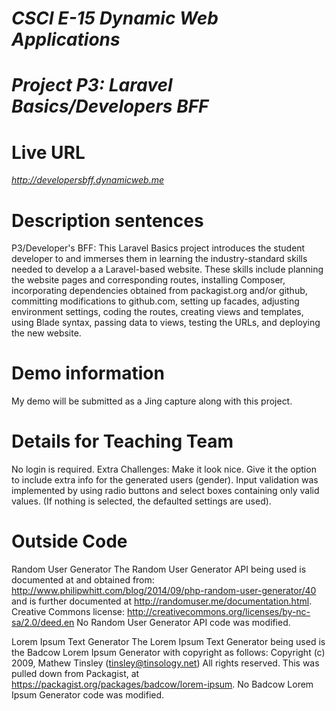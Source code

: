 # ***CSCI E-15 Dynamic Web Applications***
# ***Project P3: Laravel Basics/Developers BFF***
 
# **Live URL**
*http://developersbff.dynamicweb.me*

# **Description sentences**
P3/Developer's BFF: This Laravel Basics project introduces the student developer to and immerses them 
in learning the industry-standard skills needed to develop a a Laravel-based website.  These skills include planning the website pages and corresponding routes, installing Composer, incorporating dependencies obtained from packagist.org and/or github, committing modifications to github.com, setting up facades, adjusting environment settings, coding the routes, creating views and templates, using Blade syntax, passing data to views, testing the URLs, and deploying the new website.

# **Demo information** 
My demo will be submitted as a Jing capture along with this project.

# **Details for Teaching Team**
No login is required.
Extra Challenges:
Make it look nice.
Give it the option to include extra info for the generated users (gender).
Input validation was implemented by using radio buttons and select boxes containing only valid values.
(If nothing is selected, the defaulted settings are used).

# **Outside Code**
Random User Generator
The Random User Generator API being used is documented at and obtained from:
http://www.philipwhitt.com/blog/2014/09/php-random-user-generator/40 and is further documented at http://randomuser.me/documentation.html.  Creative Commons license: 
http://creativecommons.org/licenses/by-nc-sa/2.0/deed.en 
No Random User Generator API code was modified.

Lorem Ipsum Text Generator
The Lorem Ipsum Text Generator being used is the Badcow Lorem Ipsum Generator with copyright as follows:
Copyright (c) 2009, Mathew Tinsley (tinsley@tinsology.net) All rights reserved.
This was pulled down from Packagist, at https://packagist.org/packages/badcow/lorem-ipsum.
No Badcow Lorem Ipsum Generator code was modified.
